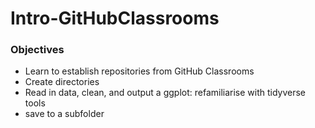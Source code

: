 # Intro-GitHubClassrooms

### Objectives
 
- Learn to establish repositories from GitHub Classrooms
- Create directories
- Read in data, clean, and output a ggplot: refamiliarise with tidyverse tools
- save to a subfolder
